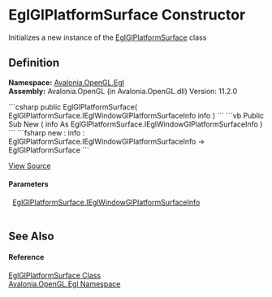 # EglGlPlatformSurface Constructor


Initializes a new instance of the <a href="T_Avalonia_OpenGL_Egl_EglGlPlatformSurface">EglGlPlatformSurface</a> class



## Definition
**Namespace:** <a href="N_Avalonia_OpenGL_Egl">Avalonia.OpenGL.Egl</a>  
**Assembly:** Avalonia.OpenGL (in Avalonia.OpenGL.dll) Version: 11.2.0

<Tabs groupId="api-code-preview">
<TabItem value="csharp" label="C#">
```csharp
public EglGlPlatformSurface(
	EglGlPlatformSurface.IEglWindowGlPlatformSurfaceInfo info
)
```
</TabItem>
<TabItem value="vb" label="VB">
```vb
Public Sub New ( 
	info As EglGlPlatformSurface.IEglWindowGlPlatformSurfaceInfo
)
```
</TabItem>
<TabItem value="fsharp" label="F#">
```fsharp
new : 
        info : EglGlPlatformSurface.IEglWindowGlPlatformSurfaceInfo -> EglGlPlatformSurface
```
</TabItem>
</Tabs>



<a href="https://github.com/AvaloniaUI/Avalonia/tree/master/src/Avalonia.OpenGL/Egl/EglGlPlatformSurface.cs#L17" title="View the source code">View Source</a>



#### Parameters
<dl><dt>  <a href="T_Avalonia_OpenGL_Egl_EglGlPlatformSurface_IEglWindowGlPlatformSurfaceInfo">EglGlPlatformSurface.IEglWindowGlPlatformSurfaceInfo</a></dt><dd> </dd></dl>

## See Also


#### Reference
<a href="T_Avalonia_OpenGL_Egl_EglGlPlatformSurface">EglGlPlatformSurface Class</a>  
<a href="N_Avalonia_OpenGL_Egl">Avalonia.OpenGL.Egl Namespace</a>  

